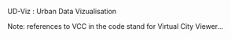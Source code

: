 UD-Viz : Urban Data Vizualisation

Note: references to VCC in the code stand for Virtual City Viewer...
